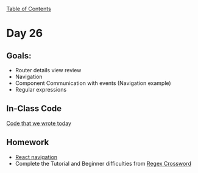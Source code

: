 [Table of Contents](/README.md)

# Day 26

## Goals:
* Router details view review
* Navigation
* Component Communication with events (Navigation example)
* Regular expressions

## In-Class Code
[Code that we wrote today](/notes/day-25/code)

## Homework
* [React navigation](https://github.com/TIY-Austin-Front-End-Engineering/react-navigation)
* Complete the Tutorial and Beginner difficulties from [Regex Crossword](https://regexcrossword.com/)
